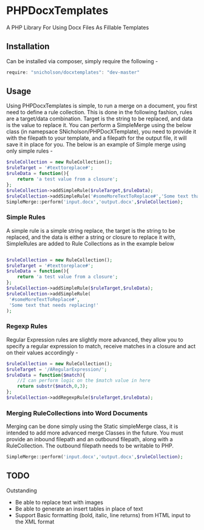 # PHPDocxTemplates
A PHP Library For Using Docx Files As Fillable Templates

## Installation
Can be installed via composer, simply require the following - 

``` javascript
require: "snicholson/docxtemplates": "dev-master"
```

## Usage
Using PHPDocxTemplates is simple, to run a merge on a document, you first need to define a rule collection. This is done
 in the following fashion, rules are a target/data combination.
Target is the string to be replaced, and data is the value to replace it.
You can perform a SimpleMerge using the below class (in namepsace SNicholson/PHPDocXTemplate), you need to provide it with
the filepath to your template, and a filepath for the output file, it will save it in place for you.
The below is an example of Simple merge using only simple rules - <br>
``` php
$ruleCollection = new RuleCollection();
$ruleTarget = '#texttoreplace#';
$ruleData = function(){
    return 'a test value from a closure';
};
$ruleCollection->addSimpleRule($ruleTarget,$ruleData);
$ruleCollection->addSimpleRule('#someMoreTextToReplace#','Some text that needs replacing!');
SimpleMerge::perform('input.docx','output.docx',$ruleCollection);
```

### Simple Rules
A simple rule is a simple string replace, the target is the string to be replaced, and the data is either a string or 
closure to replace it with, SimpleRules are added to Rule Collections as in the example below

``` php

$ruleCollection = new RuleCollection();
$ruleTarget = '#texttoreplace#';
$ruleData = function(){
    return 'a test value from a closure';
};
$ruleCollection->addSimpleRule($ruleTarget,$ruleData);
$ruleCollection->addSimpleRule(
 '#someMoreTextToReplace#',
 'Some text that needs replacing!'
);

```

### Regexp Rules
Regular Expression rules are slightly more advanced, they allow you to specify a regular expression to match, receive matches
in a closure and act on their values accordingly - <br>

``` php
$ruleCollection = new RuleCollection();
$ruleTarget = '/ARegularExpression/';
$ruleData = function($match){
    //I can perform logic on the $match value in here
    return substr($match,0,3);
};
$ruleCollection->addRegexpRule($ruleTarget,$ruleData);
```

### Merging RuleCollections into Word Documents
Merging can be done simply using the Static simpleMerge class, it is intended to add more advanced merge Classes in the future.
 You must provide an inbound filepath and an outbound filepath, along with a RuleCollection. The outbound filepath needs to be
 writable to PHP.
 
``` php
SimpleMerge::perform('input.docx','output.docx',$ruleCollection);
```

## TODO
Outstanding<br>
 - Be able to replace text with images<br>
 - Be able to generate an insert tables in place of text<br>
 - Support Basic formatting (bold, italic, line returns) from HTML input to the XML format
